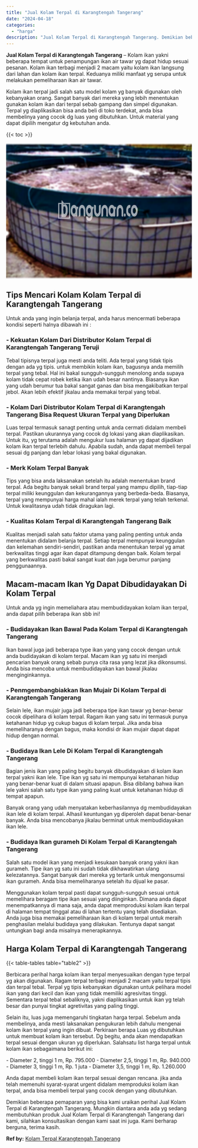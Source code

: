 ```yaml
---
title: "Jual Kolam Terpal di Karangtengah Tangerang"
date: "2024-04-18"
categories: 
  - "harga"
description: "Jual Kolam Terpal di Karangtengah Tangerang. Demikian beberapa pemaparan yang bisa kami uraikan perihal Jual Kolam Terpal di Karangtengah Tangerang. Mungkin..."
---
```


**Jual Kolam Terpal di Karangtengah Tangerang** – Kolam ikan yakni beberapa tempat untuk penampungan ikan air tawar yg dapat hidup sesuai pesanan. Kolam ikan terbagi menjadi 2 macam yaitu kolam ikan langsung dari lahan dan kolam ikan terpal. Keduanya miliki manfaat yg serupa untuk melakukan pemeliharaan ikan air tawar.

Kolam ikan terpal jadi salah satu model kolam yg banyak digunakan oleh kebanyakan orang. Sangat banyak dari mereka yang lebih menentukan gunakan kolam ikan dari terpal sebab gampang dan simpel digunakan. Terpal yg diaplikasikan bisa anda beli di toko terdekat, anda bisa membelinya yang cocok dg luas yang dibutuhkan. Untuk material yang dapat dipilih mengatur dg kebutuhan anda.

{{< toc >}}

![Jual Kolam Terpal di Karangtengah Tangerang](/images/jual-kolam-terpal-53.png)

## Tips Mencari Kolam Kolam Terpal di Karangtengah Tangerang

Untuk anda yang ingin belanja terpal, anda harus mencermati beberapa kondisi seperti halnya dibawah ini :

### \- Kekuatan Kolam Dari Distributor Kolam Terpal di Karangtengah Tangerang Teruji

Tebal tipisnya terpal juga mesti anda teliti. Ada terpal yang tidak tipis dengan ada yg tipis. untuk membikin kolam ikan, bagusnya anda memilih terpal yang tebal. Hal ini bakal sungguh-sungguh menolong anda supaya kolam tidak cepat robek ketika ikan udah besar nantinya. Biasanya ikan yang udah berumur tua bakal sangat ganas dan bisa mengakibatkan terpal jebol. Akan lebih efektif jikalau anda memakai terpal yang tebal.

### \- Kolam Dari Distributor Kolam Terpal di Karangtengah Tangerang Bisa Request Ukuran Terpal yang Diperlukan

Luas terpal termasuk sanagt penting untuk anda cermati didalam membeli terpal. Pastikan ukurannya yang cocok dg lokasi yang akan diaplikasikan. Untuk itu, yg terutama adalah mengukur luas halaman yg dapat dijadikan kolam ikan terpal terlebih dahulu. Apabila sudah, anda dapat membeli terpal sesuai dg panjang dan lebar lokasi yang bakal digunakan.

### \- Merk Kolam Terpal Banyak

Tips yang bisa anda laksanakan setelah itu adalah menentukan brand terpal. Ada begitu banyak sekali brand terpal yang mampu dipilih, tiap-tiap terpal miliki keunggulan dan kekurangannya yang berbeda-beda. Biasanya, terpal yang mempunyai harga mahal ialah merek terpal yang telah terkenal. Untuk kwalitasnya udah tidak diragukan lagi.

### \- Kualitas Kolam Terpal di Karangtengah Tangerang Baik

Kualitas menjadi salah satu faktor utama yang paling penting untuk anda menentukan didalam belanja terpal. Setiap terpal mempunyai keunggulan dan kelemahan sendiri-sendiri, pastikan anda menentukan terpal yg amat berkwalitas tinggi agar ikan dapat ditampung dengan baik. Kolam terpal yang berkwalitas pasti bakal sangat kuat dan juga berumur panjang penggunaannya.

## Macam-macam Ikan Yg Dapat Dibudidayakan Di Kolam Terpal

Untuk anda yg ingin memeliahara atau membudidayakan kolam ikan terpal, anda dapat pilih beberapa ikan sbb ini!

### \- Budidayakan Ikan Bawal Pada Kolam Terpal di Karangtengah Tangerang

Ikan bawal juga jadi beberapa type ikan yang yang cocok dengan untuk anda budidayakan di kolam terpal. Macam ikan yg satu ini menjadi pencarian banyak orang sebab punya cita rasa yang lezat jika dikonsumsi. Anda bisa mencoba untuk membudidayakan kan bawal jikalau menginginkannya.

### \- Penmgembangbiakkan Ikan Mujair Di Kolam Terpal di Karangtengah Tangerang

Selain lele, ikan mujair juga jadi beberapa tipe ikan tawar yg benar-benar cocok dipelihara di kolam terpal. Ragam ikan yang satu ini termasuk punya ketahanan hidup yg cukup bagus di kolam terpal. Jika anda bisa memeliharanya dengan bagus, maka kondisi dr ikan mujair dapat dapat hidup dengan normal.

### \- Budidaya Ikan Lele Di Kolam Terpal di Karangtengah Tangerang

Bagian jenis ikan yang paling begitu banyak dibudidayakan di kolam ikan terpal yakni ikan lele. Tipe ikan yg satu ini mempunyai ketahanan hidup yang benar-benar kuat di dalam situasi apapun. Bisa dibilang bahwa ikan lele yakni salah satu type ikan yang paling kuat untuk ketahanan hidup di tempat apapun.

Banyak orang yang udah menyatakan keberhasilannya dg membudidayakan ikan lele di kolam terpal. Alhasil keuntungan yg diperoleh dapat benar-benar banyak. Anda bisa mencobanya jikalau berminat untuk membudidayakan ikan lele.

### \- Budidaya Ikan gurameh Di Kolam Terpal di Karangtengah Tangerang

Salah satu model ikan yang menjadi kesukaan banyak orang yakni ikan gurameh. Tipe ikan yg satu ini sudah tidak dikhawatirkan ulang kelezatannya. Sangat banyak dari mereka yg tertarik untuk mengonsumsi ikan gurameh. Anda bisa memeliharanya setelah itu dijual ke pasar.

Menggunakan kolam terpal pasti dapat sungguh-sungguh sesuai untuk memelihara beragam tipe ikan sesuai yang diinginkan. Dimana anda dapat menempatkannya di mana saja, anda dapat memproduksi kolam ikan terpal di halaman tempat tinggal atau di lahan tertentu yang telah disediakan. Anda juga bisa memakai pemeliharaan ikan di kolam terpal untuk meraih penghasilan melalui budidaya yang dilakukan. Tentunya dapat sangat untungkan bagi anda misalnya menerapkannya.

## Harga Kolam Terpal di Karangtengah Tangerang

{{< table-tables table="table2" >}}

Berbicara perihal harga kolam ikan terpal menyesuaikan dengan type terpal yg akan digunakan. Ragam terpal terbagi menjadi 2 macam yaitu terpal tipis dan terpal tebal. Terpal yg tipis kebanyakan digunakan untuk pelihara model ikan yang dari kecil dan ikan yang tidak memiliki agresivitas tinggi. Sementara terpal tebal sebaliknya, yakni diaplikasikan untuk ikan yg telah besar dan punyai tingkat agretivitas yang paling tinggi.

Selain itu, luas juga memengaruhi tingkatan harga terpal. Sebelum anda membelinya, anda mesti laksanakan pengukuran lebih dahulu mengenai kolam ikan terpal yang ingin dibuat. Perkiraan berapa Luas yg dibutuhkan untuk membuat kolam ikan tersebut. Dg begitu, anda akan mendapatkan terpal sesuai dengan ukuran yg diperlukan. Salahsatu list harga terpal untuk kolam ikan sebagaimana berikut ini:

\- Diameter 2, tinggi 1 m, Rp. 795.000 - Diameter 2,5, tinggi 1 m, Rp. 940.000 - Diameter 3, tinggi 1 m, Rp. 1 juta - Diameter 3,5, tinggi 1 m, Rp. 1.260.000

Anda dapat membeli kolam ikan terpal sesuai dengan rencana. jika anda telah memenuhi syarat-syarat urgent didalam memproduksi kolam ikan terpal, anda bisa membeli terpal yang cocok dengan yang dibutuhkan.

Demikian beberapa pemaparan yang bisa kami uraikan perihal Jual Kolam Terpal di Karangtengah Tangerang. Mungkin diantara anda ada yg sedang membutuhkan produk Jual Kolam Terpal di Karangtengah Tangerang dari kami, silahkan konsultasikan dengan kami saat ini juga. Kami berharap berguna, terima kasih.

**Ref by:** [Kolam Terpal Karangtengah Tangerang](https://id.wikipedia.org/wiki/Kolam)
